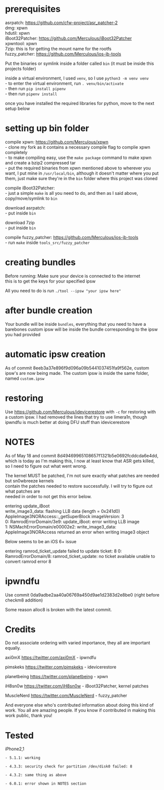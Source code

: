 # prerequisites

asrpatch: https://github.com/cfw-project/asr_patcher-2  
dmg: xpwn  
hdutil: xpwn  
iBoot32Patcher: https://github.com/Merculous/iBoot32Patcher  
xpwntool: xpwn  
7zip: this is for getting the mount name for the rootfs  
fuzzy_patcher: https://github.com/Merculous/ios-jb-tools

Put the binaries or symlink inside a folder called `bin` (it must be inside this projects folder)

inside a virtual environment, I used `venv`, so I use `python3 -m venv venv`  
	- to enter the virtual environment, run `. venv/bin/activate`  
	- then run `pip install pipenv`  
	- then run `pipenv install`  

once you have installed the required libraries for python, move to the next setup below

# setting up bin folder
compile xpwn: https://github.com/Merculous/xpwn  
	- clone my fork as it contains a necessary compile flag to complie xpwn completely  
	- to make compiling easy, use the `make package` command to make xpwn and create a bzip2 compressed tar  
	- put the required binaries from xpwn mentioned above to wherever you want, I put mine in `/usr/local/bin`, although it doesn't matter where you put them, just make sure they're in the `bin` folder where this project was cloned

compile iBoot32Patcher:  
	- just a simple `make` is all you need to do, and then as I said above, copy/move/symlink to `bin`

download asrpatch:  
	- put inside `bin`

download 7zip  
	- put inside `bin`  

compile fuzzy_patcher: https://github.com/Merculous/ios-jb-tools  
	- run `make` inside `tools_src/fuzzy_patcher`

# creating bundles
Before running: Make sure your device is connected to the internet  
this is to get the keys for your specified ipsw

All you need to do is run `./tool --ipsw "your ipsw here"`

# after bundle creation
Your bundle will be inside `bundles`, everything that you need to have a barebones custom ipsw will be inside the bundle corresponding to the ipsw you had provided

# automatic ipsw creation
As of commit 8eeb3a37e896f9d096a09b5441037451fa9f562e, custom ipsw's are now being made. The custom ipsw is inside the same folder, named `custom.ipsw`

# restoring

Use https://github.com/Merculous/idevicerestore with `-c` for restoring with a custom ipsw. I had removed the lines that try to use limera1n, though ipwndfu is much better at doing DFU stuff than idevicerestore


# NOTES

As of May 18 and commit 8d49469965108657f1321b5e0692fcddcda6e4dd, which is today as I'm making this, I now at least know that ASR gets killed, so I need to figure out what went wrong.  

The kernel MUST be patched, I'm not sure exactly what patches are needed but sn0wbreeze kernels  
contain the patches needed to restore successfully. I will try to figure out what patches are  
needed in order to not get this error below.  


entering update_iBoot  
write_image3_data: flashing LLB data (length = 0x241d0)  
AppleImage3NORAccess::_getSuperBlock imageVersion: 3  
0: RamrodErrorDomain/3e9: update_iBoot: error writing LLB image  
1: NSMachErrorDomain/e00002e2: write_image3_data: AppleImage3NORAccess returned an error when writing image3 object

Below seems to be an iOS 6+ issue

entering ramrod_ticket_update
failed to update ticket: 8
0: RamrodErrorDomain/8: ramrod_ticket_update: no ticket available
unable to convert ramrod error 8

# ipwndfu

Use commit 0da9adbe2aa40a06769a450d9ae1d2383d2e8be0 (right before checkm8 addition)

Some reason alloc8 is broken with the latest commit.

# Credits

Do not associate ordering with varied importance, they all are important equally.

axi0mX https://twitter.com/axi0mX
	- ipwndfu

pimskeks https://twitter.com/pimskeks
	- idevicerestore

planetbeing https://twitter.com/planetbeing
	- xpwn

iH8sn0w https://twitter.com/iH8sn0w
	- iBoot32Patcher, kernel patches

MuscleNerd https://twitter.com/MuscleNerd
	- fuzzy_patcher

And everyone else who's contributed information about doing this kind of work. You all
are amazing people. If you know if contributed in making this work public, thank you!

# Tested

iPhone2,1

	- 5.1.1: working

	- 4.3.3: security check for partition /dev/disk0 failed: 8

	- 4.3.2: same thing as above

	- 6.0.1: error shown in NOTES section
